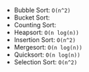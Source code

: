 * Bubble Sort: `O(n^2)`
* Bucket Sort:
* Counting Sort:
* Heapsort: `O(n log(n))`
* Insertion Sort: `O(n^2)`
* Mergesort: `O(n log(n))`
* Quicksort: `O(n log(n))`
* Selection Sort: `O(n^2)`
